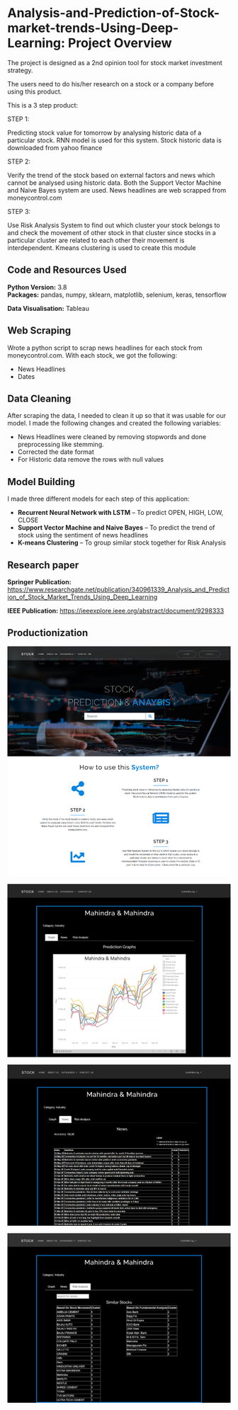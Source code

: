 # Analysis-and-Prediction-of-Stock-market-trends-Using-Deep-Learning: Project Overview 

The project is designed as a 2nd opinion tool for stock market investment strategy.

The users need to do his/her research on a stock or a company before using this product.

This is a 3 step product:

STEP 1:

Predicting stock value for tomorrow by analysing historic data of a particular stock. RNN model is used for this system.
Stock historic data is downloaded from yahoo finance

STEP 2:

Verify the trend of the stock based on external factors and news which cannot be analysed using historic data. Both the Support Vector Machine and Naive Bayes system are used.
News headlines are web scrapped from moneycontrol.com

STEP 3:

Use Risk Analysis System to find out which cluster your stock belongs to and check the movement of other stock in that cluster since stocks in a particular cluster are related to each other their movement is interdependent. 
Kmeans clustering is used to create this module 

## Code and Resources Used 
**Python Version:** 3.8  
**Packages:** pandas, numpy, sklearn, matplotlib, selenium, keras, tensorflow

**Data Visualisation:** Tableau

## Web Scraping
Wrote a python script to scrap news headlines for each stock from moneycontrol.com. With each stock, we got the following:
*	News Headlines
*	Dates

## Data Cleaning
After scraping the data, I needed to clean it up so that it was usable for our model. I made the following changes and created the following variables:

*	News Headlines were cleaned by removing stopwords and done preprocessing like stemming.
*	Corrected the date format 
*	For Historic data remove the rows with null values

## Model Building 

I made three different models for each step of this application:
*	**Recurrent Neural Network with LSTM** – To predict OPEN, HIGH, LOW, CLOSE
*	**Support Vector Machine and Naive Bayes** – To predict the trend of stock using the sentiment of news headlines
*	**K-means Clustering** – To group similar stock together for Risk Analysis

## Research paper

**Springer Publication:** https://www.researchgate.net/publication/340961339_Analysis_and_Prediction_of_Stock_Market_Trends_Using_Deep_Learning

**IEEE Publication:** https://ieeexplore.ieee.org/abstract/document/9298333

## Productionization 

![alt text](https://github.com/gjariwala9/Analysis-and-Prediction-of-Stock-market-trends-Using-Deep-Learning/blob/master/README_IMG/index.png "Home Page")

![alt text](https://github.com/gjariwala9/Analysis-and-Prediction-of-Stock-market-trends-Using-Deep-Learning/blob/master/README_IMG/historic.png "Stock Price Prediction")

![alt text](https://github.com/gjariwala9/Analysis-and-Prediction-of-Stock-market-trends-Using-Deep-Learning/blob/master/README_IMG/news.png "News Sentiment Prediction")

![alt text](https://github.com/gjariwala9/Analysis-and-Prediction-of-Stock-market-trends-Using-Deep-Learning/blob/master/README_IMG/risk_analysis.png "Risk Analysis")
